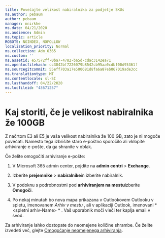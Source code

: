 ```yaml
---
title: Povečajte velikost nabiralnika za podjetje SKUs
ms.author: pebaum
author: pebaum
manager: mnirkhe
ms.date: 04/21/2020
ms.audience: Admin
ms.topic: article
ROBOTS: NOINDEX, NOFOLLOW
localization_priority: Normal
ms.collection: Adm_O365
ms.custom: ''
ms.assetid: e57572ff-0ba7-4782-ba5d-cdac3142ea71
ms.openlocfilehash: cc3842bf7226079b8542cb95aa0cdbf00d95361f
ms.sourcegitcommit: 55eff703a17e500681d8fa6a87eb067019ade3cc
ms.translationtype: MT
ms.contentlocale: sl-SI
ms.lasthandoff: 04/22/2020
ms.locfileid: "43671257"
---
```

# <a name="what-to-do-if-your-mailbox-size-is-already-100gb"></a>Kaj storiti, če je velikost nabiralnika že 100GB

Z načrtom E3 ali E5 je vaša velikost nabiralnika že 100 GB, zato je ni mogoče povečati. Namesto tega izbrišite staro e-poštno sporočilo ali vklopite arhiviranje e-pošte, da ga shranite v oblak. 
  
Če želite omogočiti arhiviranje e-pošte:
  
1. V Microsoft 365 admin center, pojdite na **admin centri** \> **Exchange**. 
    
2. Izberite **prejemnike** \> **nabiralnike**in izberite nabiralnik. 
    
3. V podoknu s podrobnostmi pod **arhiviranjem na mestu**izberite **Omogoči**. 
    
4. Po nekaj minutah bo nova mapa prikazana v Outlookovem Outlooku v spletu, imenovanem *Arhiv v mestu* , ali v aplikaciji Outlook, imenovani * \<spletni arhiv-Name\> * . Vaš uporabnik moči vleči ter kaplja email v svod. 
    
Za arhiviranje lahko dostopate do neomejene količine shrambe. Če želite izvedeti več, glejte [Omogočanje neomejenega arhiviranja](https://docs.microsoft.com/office365/securitycompliance/enable-unlimited-archiving).
  

